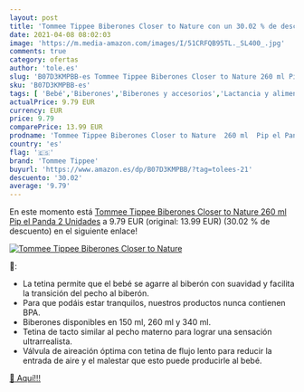 ```yaml
---
layout: post
title: 'Tommee Tippee Biberones Closer to Nature con un 30.02 % de descuento'
date: 2021-04-08 08:02:03
image: 'https://m.media-amazon.com/images/I/51CRFQB95TL._SL400_.jpg'
comments: true
category: ofertas
author: 'tole.es'
slug: 'B07D3KMPBB-es Tommee Tippee Biberones Closer to Nature 260 ml Pip el...'
sku: 'B07D3KMPBB-es'
tags: [ 'Bebé','Biberones','Biberones y accesorios','Lactancia y alimentación','biberones','tommee','tommee tippee', ]
actualPrice: 9.79 EUR
currency: EUR
price: 9.79
comparePrice: 13.99 EUR
prodname: 'Tommee Tippee Biberones Closer to Nature  260 ml  Pip el Panda  2 Unidades'
country: 'es'
flag: '🇪🇸'
brand: 'Tommee Tippee'
buyurl: 'https://www.amazon.es/dp/B07D3KMPBB/?tag=tolees-21'
descuento: '30.02'
average: '9.79'
---
```


En este momento está [Tommee Tippee Biberones Closer to Nature  260 ml  Pip el Panda  2 Unidades](https://www.amazon.es/dp/B07D3KMPBB/?tag=tolees-21) a 9.79 EUR (original: 13.99 EUR) (30.02 %  de descuento) en el siguiente enlace!

[![Tommee Tippee Biberones Closer to Nature](https://m.media-amazon.com/images/I/51CRFQB95TL._SL400_.jpg)](https://www.amazon.es/dp/B07D3KMPBB/?tag=tolees-21)

🔎:

- La tetina permite que el bebé se agarre al biberón con suavidad y facilita la transición del pecho al biberón.
- Para que podáis estar tranquilos, nuestros productos nunca contienen BPA.
- Biberones disponibles en 150 ml, 260 ml y 340 ml.
- Tetina de tacto similar al pecho materno para lograr una sensación ultrarrealista.
- Válvula de aireación óptima con tetina de flujo lento para reducir la entrada de aire y el malestar que esto puede producirle al bebé.

[🛒 Aquí!!!](https://www.amazon.es/dp/B07D3KMPBB/?tag=tolees-21)
